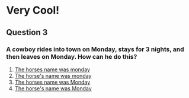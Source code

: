 # Very Cool!
## Question 3
### A cowboy rides into town on Monday, stays for 3 nights, and then leaves on Monday. How can he do this?
1. [The horses name was monday](https://cactusbro74.github.io/mysteriousGift/3.html)
2. [The horse's name was monday](https://cactusbro74.github.io/mysteriousGift/3.html)
3. [The horses name was Monday](https://cactusbro74.github.io/mysteriousGift/3.html)
4. [The horse's name was Monday](https://cactusbro74.github.io/mysteriousGift/4.html)
